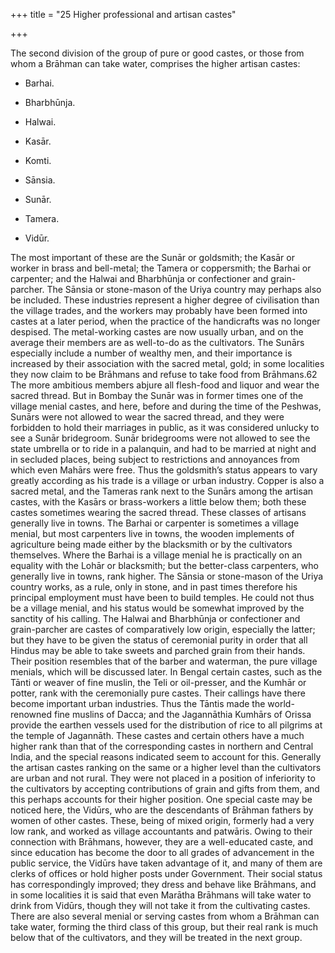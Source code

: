 +++
title = "25 Higher professional and artisan castes"

+++

The second division of the group of pure or good castes, or those from whom a Brāhman can take water, comprises the higher artisan castes: 

+ Barhai.  
+ Bharbhūnja.  
+ Halwai.  
+ Kasār.  
+ Komti.  

+ Sānsia.  
+ Sunār.  
+ Tamera.  
+ Vidūr. 

The most important of these are the Sunār or goldsmith; the Kasār or worker in brass and bell-metal; the Tamera or coppersmith; the Barhai or carpenter; and the Halwai and Bharbhūnja or confectioner and grain-parcher. The Sānsia or stone-mason of the Uriya country may perhaps also be included. These industries represent a higher degree of civilisation than the village trades, and the workers may probably have been formed into castes at a later period, when the practice of the handicrafts was no longer despised. The metal-working castes are now usually urban, and on the average their members are as well-to-do as the cultivators. The Sunārs especially include a number of wealthy men, and their importance is increased by their association with the sacred metal, gold; in some localities they now claim to be Brāhmans and refuse to take food from Brāhmans.62 The more ambitious members abjure all flesh-food and liquor and wear the sacred thread. But in Bombay the Sunār was in former times one of the village menial castes, and here, before and during the time of the Peshwas, Sunārs were not allowed to wear the sacred thread, and they were forbidden to hold their marriages in public, as it was considered unlucky to see a Sunār bridegroom. Sunār bridegrooms were not allowed to see the state umbrella or to ride in a palanquin, and had to be married at night and in secluded places, being subject to restrictions and annoyances from which even Mahārs were free. Thus the goldsmith’s status appears to vary greatly according as his trade is a village or urban industry. Copper is also a sacred metal, and the Tameras rank next to the Sunārs among the artisan castes, with the Kasārs or brass-workers a little below them; both these castes sometimes wearing the sacred thread. These classes of artisans generally live in towns. The Barhai or carpenter is sometimes a village menial, but most carpenters live in towns, the wooden implements of agriculture being made either by the blacksmith or by the cultivators themselves. Where the Barhai is a village menial he is practically on an equality with the Lohār or blacksmith; but the better-class carpenters, who generally live in towns, rank higher. The Sānsia or stone-mason of the Uriya country works, as a rule, only in stone, and in past times therefore his principal employment must have been to build temples. He could not thus be a village menial, and his status would be somewhat improved by the sanctity of his calling. The Halwai and Bharbhūnja or confectioner and grain-parcher are castes of comparatively low origin, especially the latter; but they have to be given the status of ceremonial purity in order that all Hindus may be able to take sweets and parched grain from their hands. Their position resembles that of the barber and waterman, the pure village menials, which will be discussed later. In Bengal certain castes, such as the Tānti or weaver of fine muslin, the Teli or oil-presser, and the Kumhār or potter, rank with the ceremonially pure castes. Their callings have there become important urban industries. Thus the Tāntis made the world-renowned fine muslins of Dacca; and the Jagannāthia Kumhārs of Orissa provide the earthen vessels used for the distribution of rice to all pilgrims at the temple of Jagannāth. These castes and certain others have a much higher rank than that of the corresponding castes in northern and Central India, and the special reasons indicated seem to account for this. Generally the artisan castes ranking on the same or a higher level than the cultivators are urban and not rural. They were not placed in a position of inferiority to the cultivators by accepting contributions of grain and gifts from them, and this perhaps accounts for their higher position. One special caste may be noticed here, the Vidūrs, who are the descendants of Brāhman fathers by women of other castes. These, being of mixed origin, formerly had a very low rank, and worked as village accountants and patwāris. Owing to their connection with Brāhmans, however, they are a well-educated caste, and since education has become the door to all grades of advancement in the public service, the Vidūrs have taken advantage of it, and many of them are clerks of offices or hold higher posts under Government. Their social status has correspondingly improved; they dress and behave like Brāhmans, and in some localities it is said that even Marātha Brāhmans will take water to drink from Vidūrs, though they will not take it from the cultivating castes. There are also several menial or serving castes from whom a Brāhman can take water, forming the third class of this group, but their real rank is much below that of the cultivators, and they will be treated in the next group. 


